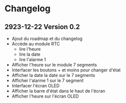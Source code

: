 # Changelog

## 2923-12-22 Version 0.2

+ Ajout du roadmap et du changelog
+ Accède au module RTC 
  + lire l'heure
  + lire la date
  + lire l'alarme 1
+ Afficher l'heure sur le module 7 segments
+ Interfacer les boutons + et moins pour changer d'état
+ Afficher la date la date sur le 7 segments
+ Afficher l'alarme 1 sur le 7 segment
+ Interfacer l'écran OLED
+ Afficher la barre d'état dans le haut de l'écran
+ Afficher l'heure sur l'écran OLED